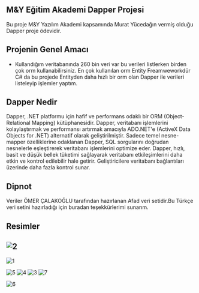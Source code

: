 ## M&Y Eğitim Akademi Dapper Projesi

Bu proje M&Y Yazılım Akademi kapsamında Murat Yücedağın vermiş olduğu Dapper proje ödevidir.

## Projenin Genel Amacı

- Kullandığım veritabanında 260 bin veri var bu verileri listlerken birden çok orm kullanabilirsiniz.
En çok kullanılan orm Entity Freamweworkdür C# da bu projede Entityden daha hızlı bir orm olan Dapper ile verileri listeleyip işlemler yaptım.

## Dapper Nedir 

Dapper, .NET platformu için hafif ve performans odaklı bir ORM (Object-Relational Mapping) kütüphanesidir. Dapper, veritabanı işlemlerini kolaylaştırmak ve performansı artırmak amacıyla ADO.NET'e (ActiveX Data Objects for .NET) alternatif olarak geliştirilmiştir. Sadece temel nesne-mapper özelliklerine odaklanan Dapper, SQL sorgularını doğrudan nesnelerle eşleştirerek veritabanı işlemlerini optimize eder. Dapper, hızlı, basit ve düşük bellek tüketimi sağlayarak veritabanı etkileşimlerini daha etkin ve kontrol edilebilir hale getirir. Geliştiricilere veritabanı bağlantıları üzerinde daha fazla kontrol sunar.

## Dipnot

Veriler ÖMER ÇALAKOĞLU tarafından hazırlanan Afad veri setidir.Bu Türkçe veri setini hazırladığı için buradan teşekkürlerimi sunarım.

## Resimler 
![2](https://github.com/abdks/DapperProject/assets/62968246/5e596f8d-4eeb-4713-851f-39854ac5adca)
-

![1](https://github.com/abdks/DapperProject/assets/62968246/09b3b5bb-6282-4b62-b91b-7049b7d1669b)

![5](https://github.com/abdks/DapperProject/assets/62968246/f5847efd-59e3-41b0-9fb1-830306426299)
![4](https://github.com/abdks/DapperProject/assets/62968246/32999777-affb-4e69-a6a6-2c53cc66f190)
![3](https://github.com/abdks/DapperProject/assets/62968246/949b9de3-79c1-4052-91f9-eda47d411299)
![7](https://github.com/abdks/DapperProject/assets/62968246/2815ea65-3f9e-4e83-9b1c-09f0c895e916)

![6](https://github.com/abdks/DapperProject/assets/62968246/59aa818a-0447-41f1-a4a7-6d4036376af5)




